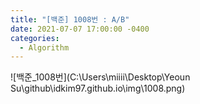 ```yaml
---
title: "[백준] 1008번 : A/B"
date: 2021-07-07 17:00:00 -0400
categories: 
  - Algorithm
---
```


![백준_1008번](C:\Users\miiii\Desktop\Yeoun Su\github\idkim97.github.io\img\1008.png)